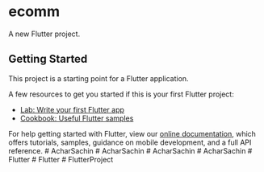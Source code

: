 # ecomm

A new Flutter project.

## Getting Started

This project is a starting point for a Flutter application.

A few resources to get you started if this is your first Flutter project:

- [Lab: Write your first Flutter app](https://flutter.dev/docs/get-started/codelab)
- [Cookbook: Useful Flutter samples](https://flutter.dev/docs/cookbook)

For help getting started with Flutter, view our
[online documentation](https://flutter.dev/docs), which offers tutorials,
samples, guidance on mobile development, and a full API reference.
#   A c h a r S a c h i n  
 #   A c h a r S a c h i n  
 #   A c h a r S a c h i n  
 #   A c h a r S a c h i n  
 #   F l u t t e r  
 #   F l u t t e r  
 #   F l u t t e r P r o j e c t  
 
